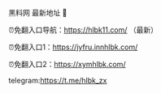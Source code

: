 黑料网 最新地址 👋

⏰免翻入口导航：https://hlbk11.com/ （最新）

⏰免翻入口1：https://jyfru.innhlbk.com/

⏰免翻入口2：https://xymhlbk.com/

telegram:https://t.me/hlbk_zx
